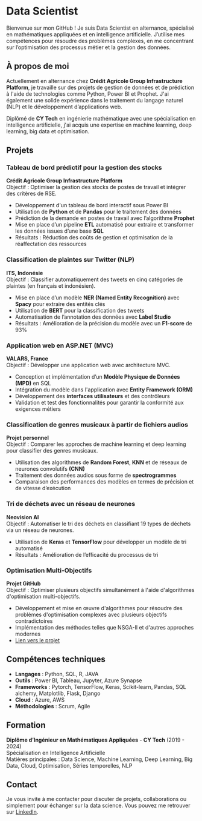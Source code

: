 # Data Scientist

Bienvenue sur mon GitHub ! Je suis Data Scientist en alternance, spécialisé en mathématiques appliquées et en intelligence artificielle. J’utilise mes compétences pour résoudre des problèmes complexes, en me concentrant sur l’optimisation des processus métier et la gestion des données.

## **À propos de moi**  
Actuellement en alternance chez **Crédit Agricole Group Infrastructure Platform**, je travaille sur des projets de gestion de données et de prédiction à l'aide de technologies comme Python, Power BI et Prophet. J'ai également une solide expérience dans le traitement du langage naturel (NLP) et le développement d’applications web.

Diplômé de **CY Tech** en ingénierie mathématique avec une spécialisation en intelligence artificielle, j'ai acquis une expertise en machine learning, deep learning, big data et optimisation.

## **Projets**
### **Tableau de bord prédictif pour la gestion des stocks**  
**Crédit Agricole Group Infrastructure Platform**  
Objectif : Optimiser la gestion des stocks de postes de travail et intégrer des critères de RSE.  
- Développement d'un tableau de bord interactif sous Power BI  
- Utilisation de **Python** et de **Pandas** pour le traitement des données  
- Prédiction de la demande en postes de travail avec l’algorithme **Prophet**  
- Mise en place d’un pipeline **ETL** automatisé pour extraire et transformer les données issues d’une base **SQL**  
- Résultats : Réduction des coûts de gestion et optimisation de la réaffectation des ressources  

### **Classification de plaintes sur Twitter (NLP)**  
**ITS, Indonésie**  
Objectif : Classifier automatiquement des tweets en cinq catégories de plaintes (en français et indonésien).  
- Mise en place d’un modèle **NER (Named Entity Recognition)** avec **Spacy** pour extraire des entités clés  
- Utilisation de **BERT** pour la classification des tweets  
- Automatisation de l’annotation des données avec **Label Studio**  
- Résultats : Amélioration de la précision du modèle avec un **F1-score** de 93%  

### **Application web en ASP.NET (MVC)**  
**VALARS, France**  
Objectif : Développer une application web avec architecture MVC.  
- Conception et implémentation d’un **Modèle Physique de Données (MPD)** en SQL  
- Intégration du modèle dans l'application avec **Entity Framework (ORM)**  
- Développement des **interfaces utilisateurs** et des contrôleurs  
- Validation et test des fonctionnalités pour garantir la conformité aux exigences métiers  

### **Classification de genres musicaux à partir de fichiers audios**  
**Projet personnel**  
Objectif : Comparer les approches de machine learning et deep learning pour classifier des genres musicaux.  
- Utilisation des algorithmes de **Random Forest**, **KNN** et de réseaux de neurones convolutifs **(CNN)**  
- Traitement des données audios sous forme de **spectrogrammes**  
- Comparaison des performances des modèles en termes de précision et de vitesse d’exécution  

### **Tri de déchets avec un réseau de neurones**  
**Neovision AI**  
Objectif : Automatiser le tri des déchets en classifiant 19 types de déchets via un réseau de neurones.  
- Utilisation de **Keras** et **TensorFlow** pour développer un modèle de tri automatisé  
- Résultats : Amélioration de l’efficacité du processus de tri

### **Optimisation Multi-Objectifs**  
**Projet GitHub**  
Objectif : Optimiser plusieurs objectifs simultanément à l'aide d'algorithmes d'optimisation multi-objectifs.  
- Développement et mise en œuvre d'algorithmes pour résoudre des problèmes d'optimisation complexes avec plusieurs objectifs contradictoires  
- Implémentation des méthodes telles que NSGA-II et d'autres approches modernes  
- [Lien vers le projet](https://github.com/Ismazerrouk/Optimisation-MultiObjectifs)

## **Compétences techniques**
- **Langages** : Python, SQL, R, JAVA
- **Outils** : Power BI, Tableau, Jupyter, Azure Synapse  
- **Frameworks** : Pytorch, TensorFlow, Keras, Scikit-learn, Pandas, SQL alchemy, Matplotlib, Flask, Django
- **Cloud** : Azure, AWS  
- **Méthodologies** : Scrum, Agile  

## **Formation**  
**Diplôme d’Ingénieur en Mathématiques Appliquées** - **CY Tech** (2019 - 2024)  
Spécialisation en Intelligence Artificielle  
Matières principales : Data Science, Machine Learning, Deep Learning, Big Data, Cloud, Optimisation, Séries temporelles, NLP  

## **Contact**
Je vous invite à me contacter pour discuter de projets, collaborations ou simplement pour échanger sur la data science. Vous pouvez me retrouver sur [LinkedIn](https://www.linkedin.com/in/ismael-zerrouk/).
